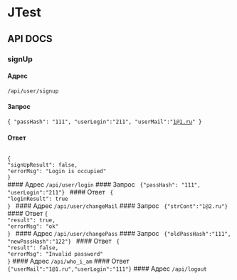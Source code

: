 # JTest
## API DOCS
### signUp
#### Адрес
<code>/api/user/signup</code>
#### Запрос
<code>{
"passHash": "111", 
"userLogin":"211", 
"userMail":"1@1.ru"
}</code>
#### Ответ
<code>
{
"signUpResult": false,
"errorMsg": "Login is occupied"   
}
</code>
#### Адрес 
<code>/api/user/login</code>
#### Запрос
<code> {"passHash": "111", "userLogin":"211"} </code>
#### Ответ
<code> {
"loginResult": true
} </code>
#### Адрес 
<code>/api/user/changeMail</code>
#### Запрос
<code> {"strCont":"1@2.ru"} </code>
#### Ответ
<code>{
"result": true,
"errorMsg": "ok"
} </code>
#### Адрес 
<code>/api/user/changePass</code>
#### Запрос
<code> {"oldPassHash":"111", "newPassHash":"122"} </code>
#### Ответ
<code> {
"result": false,
"errorMsg": "Invalid password"
}</code>
#### Адрес 
<code>/api/who_i_am</code>
#### Ответ
<code> {"userMail":"1@1.ru","userLogin":"111"}</code>
#### Адрес 
<code>/api/logout</code>
